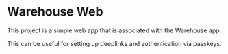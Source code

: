 # Warehouse Web

This project is a simple web app that is associated with the Warehouse app.

This can be useful for setting up deeplinks and authentication via passkeys.

